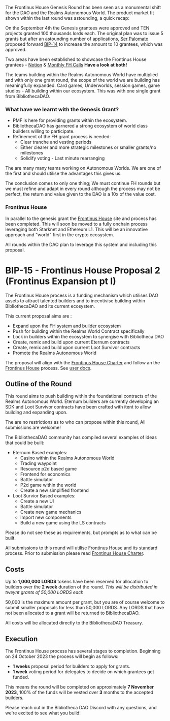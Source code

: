 The Frontinus House Genesis Round has been seen as a monumental shift for the DAO and the Realms Autonomous World. The product market fit shown within the last round was astounding, a quick recap:

On the September 4th the Genesis grantees were approved and TEN projects granted 100 thousands lords each. The original plan was to issue 5 grants but after an astounding number of applications, [Ser Palomato](https://twitter.com/palomato3k) proposed forward [BIP-14](https://snapshot.org/#/council.bibliotheca.eth/proposal/0x0b370d6fe380d88be59040676d95353a54204b93eafb57a38f54ec4bb96f00c6) to increase the amount to 10 grantees, which was approved.

Two areas have been established to showcase the Frontinus House grantees - [Notion](https://www.notion.so/biblio-admin/Frontinus-House-59abea155d2743239cac07f59350a06f) & [Monthly FH Calls](https://www.youtube.com/watch?v=dpLHW6hvJTg) **Have a look at both!**

The teams building within the Realms Autonomous World have multiplied and with only one grant round, the scope of the world we are building has meaningfully expanded. Card games, Underworlds, session games, game studios - All building within our ecosystem. This was with one single grant from BibliothecaDAO.

### What have we learnt with the Genesis Grant?
-  PMF is here for providing grants within the ecosystem.
-  BibliothecaDAO has garnered a strong ecosystem of world class builders willing to participate.
-  Refinement of the FH grant process is needed:
   - Clear tranche and vesting periods
   - Either clearer and more strategic milestones or smaller grants/no milestones
   - Solidify voting - Last minute rearranging

The are many many teams working on Autonomous Worlds. We are one of the first and should utilise the advantages this gives us.

The conclusion comes to only one thing; We must continue FH rounds but we must refine and adapt in every round although the process may not be perfect, the return and value given to the DAO is a 10x of the value cost.

### Frontinus House

In parallel to the genesis grant the [Frontinus House](https://frontinus.house/) site and process has been completed. This will soon be moved to a fully onchain process leveraging both Starknet and Ethereum L1. This will be an innovative approach and "world" first in the crypto ecosystem.

All rounds within the DAO plan to leverage this system and including this proposal.


# BIP-15 - Frontinus House Proposal 2 (Frontinus Expansion pt I)
The Frontinus House process is a funding mechanism which utilises DAO assets to attract talented builders and to incentivise building within BibliothecaDAO and its current ecosystem.

This current proposal aims are :
-  Expand upon the FH system and builder ecosystem
-  Push for building within the Realms World Contract specifically
-  Lock in builders within the ecosystem to synergise with Bibliotheca DAO
-  Create, remix and build upon current Eternum contracts
-  Create, remix and build upon current Loot Survivor contracts
-  Promote the Realms Autonomous World

The proposal will align with the [Frontinus House Charter](https://github.com/Calcutatator/Frontinus-House-Docs/blob/main/Charter/Charter.md) and follow an the [Frontinus House](Frontinus.house) process. See [user docs](https://docs.metaforo.io/frontinushouse-user-manual).

## Outline of the Round
This round aims to push building within the foundational contracts of the Realms Autonomous World. Eternum builders are currently developing an SDK and Loot Survivor contracts have been crafted with itent to allow building and expanding upon.

The are no restrictions as to who can propose within this round, All submissions are welcome!

The BibliothecaDAO community has compiled several examples of ideas that could be built:
-  Eternum Based examples:
   - Casino within the Realms Autonomous World
   - Trading waypoint
   - Resource p2d based game
   - Frontend for economics
   - Battle simulator
   - P2d game within the world
   - Create a new simplified frontend
-  Loot Survior Based examples:
   - Create a new UI
   - Battle simulator
   - Create new game mechanics
   - Import new components
   - Build a new game using the LS contracts

Please do not see these as requirements, but prompts as to what can be built.

All submissions to this round will utilise [Frontinus House](https://frontinus.house/) and its standard process. Prior to submission please read [Frontinus House Charter](https://github.com/Calcutatator/Frontinus-House-Docs/blob/main/Charter/Charter.md).

## Costs
Up to **1,000,000 LORDS** tokens have been reserved for allocation to builders over the **2 week** duration of the round. 
  *This will be distributed in tweynt grants of 50,000 LORDS each*

50,000 is the maximum amount per grant, but you are of course welcome to submit smaller proposals for less than 50,000 LORDS. Any LORDS that have not been allocated to a grant will be returned to BibliothecaDAO.

All costs will be allocated directly to the BibliothecaDAO Treasury. 

## Execution
The Frontinus House process has several stages to completion. Beginning on 24 October 2023 the process will begin as follows:
-  **1 weeks** proposal period for builders to apply for grants.
-  **1 week** voting period for delegates to decide on which grantees get funded.

This means the round will be completed on approximately **7 November 2023**, 100% of the funds will be vested over **3** months to the accepted builders.

Please reach out in the Bibliotheca DAO Discord with any questions, and we're excited to see what you build!
